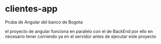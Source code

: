 # clientes-app

Pruba de Angular del banco de Bogota

el proyecto de angular funciona en paralelo con el de BackEnd por ello en necesario tener corriendo ya en el servidor antes de ejecutar este proyecto
